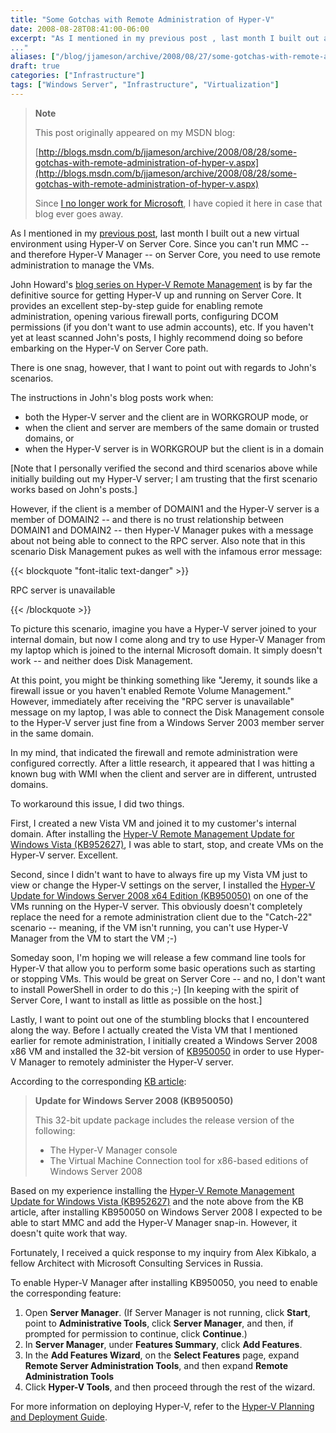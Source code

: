 ```yaml
---
title: "Some Gotchas with Remote Administration of Hyper-V"
date: 2008-08-28T08:41:00-06:00
excerpt: "As I mentioned in my previous post , last month I built out a new virtual environment using Hyper-V on Server Core. Since you can't run MMC -- and therefore Hyper-V Manager -- on Server Core, you need to use remote administration to manage the VMs. 
..."
aliases: ["/blog/jjameson/archive/2008/08/27/some-gotchas-with-remote-administration-of-hyper-v.aspx", "/blog/jjameson/archive/2008/08/28/some-gotchas-with-remote-administration-of-hyper-v.aspx"]
draft: true
categories: ["Infrastructure"]
tags: ["Windows Server", "Infrastructure", "Virtualization"]
---
```


> **Note**
>
> This post originally appeared on my MSDN blog:
>
> [http://blogs.msdn.com/b/jjameson/archive/2008/08/28/some-gotchas-with-remote-administration-of-hyper-v.aspx](http://blogs.msdn.com/b/jjameson/archive/2008/08/28/some-gotchas-with-remote-administration-of-hyper-v.aspx)
>
> Since
> [I no longer work for Microsoft](/blog/jjameson/2011/09/02/last-day-with-microsoft), I have copied it here in case that
> blog ever goes away.

As I mentioned in my
[previous post](/blog/jjameson/2008/07/07/copy-paste-gotchas-with-server-core), last month I built out a new virtual environment using Hyper-V
on Server Core. Since you can't run MMC -- and therefore Hyper-V Manager --
on Server Core, you need to use remote administration to manage the VMs.

John Howard's
[blog series on Hyper-V Remote Management](http://blogs.technet.com/jhoward/archive/2008/03/28/part-1-hyper-v-remote-management-you-do-not-have-the-requested-permission-to-complete-this-task-contact-the-administrator-of-the-authorization-policy-for-the-computer-computername.aspx) is by far the definitive source
for getting Hyper-V up and running on Server Core. It provides an excellent
step-by-step guide for enabling remote administration, opening various firewall
ports, configuring DCOM permissions (if you don't want to use admin accounts),
etc. If you haven't yet at least scanned John's posts, I highly recommend doing
so before embarking on the Hyper-V on Server Core path.

There is one snag, however, that I want to point out with regards to John's
scenarios.

The instructions in John's blog posts work when:

- both the Hyper-V server and the client are in WORKGROUP mode, or
- when the client and server are members of the same domain or trusted
  domains, or
- when the Hyper-V server is in WORKGROUP but the client is in a domain

[Note that I personally verified the second and third scenarios above while
initially building out my Hyper-V server; I am trusting that the first scenario
works based on John's posts.]

However, if the client is a member of DOMAIN1 and the Hyper-V server is a
member of DOMAIN2 -- and there is no trust relationship between DOMAIN1 and DOMAIN2
-- then Hyper-V Manager pukes with a message about not being able to connect
to the RPC server. Also note that in this scenario Disk Management pukes as
well with the infamous error message:

{{< blockquote "font-italic text-danger" >}}

RPC server is unavailable

{{< /blockquote >}}

To picture this scenario, imagine you have a Hyper-V server joined to your
internal domain, but now I come along and try to use Hyper-V Manager from my
laptop which is joined to the internal Microsoft domain. It simply doesn't work
-- and neither does Disk Management.

At this point, you might be thinking something like "Jeremy, it sounds like
a firewall issue or you haven't enabled Remote Volume Management." However,
immediately after receiving the "RPC server is unavailable" message on my laptop,
I was able to connect the Disk Management console to the Hyper-V server just
fine from a Windows Server 2003 member server in the same domain.

In my mind, that indicated the firewall and remote administration were configured
correctly. After a little research, it appeared that I was hitting a known bug
with WMI when the client and server are in different, untrusted domains.

To workaround this issue, I did two things.

First, I created a new Vista VM and joined it to my customer's internal domain.
After installing the
[Hyper-V Remote Management Update for Windows Vista (KB952627)](http://www.microsoft.com/downloads/details.aspx?familyid=BF909242-2125-4D06-A968-C8A3D75FF2AA&displaylang=en), I was able
to start, stop, and create VMs on the Hyper-V server. Excellent.

Second, since I didn't want to have to always fire up my Vista VM just to
view or change the Hyper-V settings on the server, I installed the
[Hyper-V Update for Windows Server 2008 x64 Edition (KB950050)](http://www.microsoft.com/downloads/details.aspx?FamilyID=f3ab3d4b-63c8-4424-a738-baded34d24ed&DisplayLang=en) on one of
the VMs running on the Hyper-V server. This obviously doesn't completely replace
the need for a remote administration client due to the "Catch-22" scenario --
meaning, if the VM isn't running, you can't use Hyper-V Manager from the VM
to start the VM ;-)

Someday soon, I'm hoping we will release a few command line tools for Hyper-V
that allow you to perform some basic operations such as starting or stopping
VMs. This would be great on Server Core -- and no, I don't want to install PowerShell
in order to do this ;-) [In keeping with the spirit of Server Core, I want to
install as little as possible on the host.]

Lastly, I want to point out one of the stumbling blocks that I encountered
along the way. Before I actually created the Vista VM that I mentioned earlier
for remote administration, I initially created a Windows Server 2008 x86 VM
and installed the 32-bit version of
[KB950050](http://www.microsoft.com/downloads/details.aspx?FamilyId=6F69D661-5B91-4E5E-A6C0-210E629E1C42&displaylang=en) in order to use Hyper-V Manager to remotely administer the Hyper-V
server.

According to the corresponding
[KB article](http://support.microsoft.com/kb/950050):

> **Update for Windows Server 2008 (KB950050)**
>
> This 32-bit update package includes the release version of the following:
>
> - The Hyper-V Manager console
> - The Virtual Machine Connection tool for x86-based editions of Windows
>   Server 2008

Based on my experience installing the
[Hyper-V Remote Management Update for Windows Vista (KB952627)](http://www.microsoft.com/downloads/details.aspx?familyid=BF909242-2125-4D06-A968-C8A3D75FF2AA&displaylang=en) and the note
above from the KB article, after installing KB950050 on Windows Server 2008
I expected to be able to start MMC and add the Hyper-V Manager snap-in. However,
it doesn't quite work that way.

Fortunately, I received a quick response to my inquiry from Alex Kibkalo,
a fellow Architect with Microsoft Consulting Services in Russia.

To enable Hyper-V Manager after installing KB950050, you need to enable the
corresponding feature:

1. Open **Server Manager**. (If Server Manager is not running,
   click **Start**, point to **Administrative Tools**,
   click **Server Manager**, and then, if prompted for permission
   to continue, click **Continue**.)
2. In **Server Manager**, under **Features Summary**,
   click **Add Features**.
3. In the **Add Features Wizard**, on the **Select Features** page, expand **Remote Server Administration Tools**,
   and then expand **Remote Administration Tools**
4. Click **Hyper-V Tools**, and then proceed through the rest
   of the wizard.

For more information on deploying Hyper-V, refer to the
[Hyper-V Planning and Deployment Guide](http://www.microsoft.com/downloads/details.aspx?familyid=5DA4058E-72CC-4B8D-BBB1-5E16A136EF42&displaylang=en).

